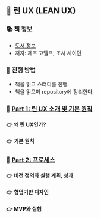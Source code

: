 ## 🚀 린 UX (LEAN UX)

### 📚 책 정보
- [도서 정보](http://www.yes24.com/Product/Goods/11043345)
- 저자: 제프 고델프, 조시 세이던

### 🎯 진행 방법
- 책을 읽고 스터디를 진행
- 책을 읽으며 repository에 정리한다.

### 🐣 [Part 1: 린 UX 소개 및 기본 원칙](https://github.com/saseungmin/reading_books_record_repository/tree/master/LEAN-UX/Part%201)
#### 👉 왜 린 UX인가?
#### 👉 기본 원칙

### 🐣 [Part 2: 프로세스](https://github.com/saseungmin/reading_books_record_repository/tree/master/LEAN-UX/Part%202)
#### 👉 비전 정의와 실행 계획, 성과
#### 👉 협업기반 디자인
#### 👉 MVP와 실험
